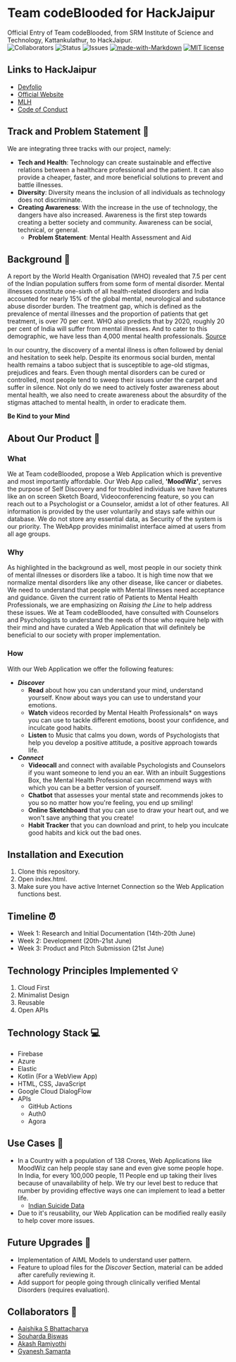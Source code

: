 # Team codeBlooded for HackJaipur

Official Entry of Team codeBlooded, from SRM Institute of Science and Technology, Kattankulathur, to HackJaipur. <br>
![Collaborators](https://img.shields.io/badge/collaborators-4-red)
![Status](https://img.shields.io/badge/status-under_development-yellow)
![Issues](https://img.shields.io/badge/issues-0-blue)
[![made-with-Markdown](https://img.shields.io/badge/Made%20with-Markdown-1f425f.svg)](http://commonmark.org)
[![MIT license](https://img.shields.io/badge/License-MIT-blue.svg)](https://lbesson.mit-license.org/)

## Links to HackJaipur

- [Devfolio](https://devfolio.co/hackjaipur/)
- [Official Website](https://www.hackjaipur.com/)
- [MLH](https://mlh.hackjaipur.com/)
- [Code of Conduct](https://static.mlh.io/docs/mlh-code-of-conduct.pdf?fbclid=IwAR2vbP-bruJ_ZyL9D0bamJ-15OxadEtm0tv4l1EYBBkNnJ5-6XoUe0Zd2ZE)


## Track and Problem Statement 🚧

We are integrating three tracks with our project, namely:

- **Tech and Health**: Technology can create sustainable and effective relations between a healthcare professional and the patient. It can also provide a cheaper, faster, and more beneficial solutions to prevent and battle illnesses.
- **Diversity**: Diversity means the inclusion of all individuals as technology does not discriminate.
- **Creating Awareness**: With the increase in the use of technology, the dangers have also increased. Awareness is the first step towards creating a better society and community. Awareness can be social, technical, or general.
  - **Problem Statement**: Mental Health Assessment and Aid

## Background 📖

A report by the World Health Organisation (WHO) revealed that 7.5 per cent of the Indian population suffers from some form of mental disorder. Mental illnesses constitute one-sixth of all health-related disorders and India accounted for nearly 15% of the global mental, neurological and substance abuse disorder burden. The treatment gap, which is defined as the prevalence of mental illnesses and the proportion of patients that get treatment, is over 70 per cent. WHO also predicts that by 2020, roughly 20 per cent of India will suffer from mental illnesses. And to cater to this demographic, we have less than 4,000 mental health professionals.
[Source](https://economictimes.indiatimes.com/magazines/panache/mental-health-in-india-7-5-of-country-affected-less-than-4000-experts-available/articleshow/71500130.cms?utm_source=contentofinterest&utm_medium=text&utm_campaign=cppst)

In our country, the discovery of a mental illness is often followed by denial and hesitation to seek help. Despite its enormous social burden, mental health remains a taboo subject that is susceptible to age-old stigmas, prejudices and fears. Even though mental disorders can be cured or controlled, most people tend to sweep their issues under the carpet and suffer in silence. Not only do we need to actively foster awareness about mental health, we also need to create awareness about the absurdity of the stigmas attached to mental health, in order to eradicate them.

**Be Kind to your Mind**

## About Our Product 🔧
### What
We at Team codeBlooded, propose a Web Application which is preventive and most importantly affordable. Our Web App called, **'MoodWiz'**, serves the purpose of Self Discovery and for troubled individuals we have features like an on screen Sketch Board, Videoconferencing feature, so you can reach out to a Psychologist or a Counselor, amidst a lot of other features. All information is provided by the user voluntarily and stays safe within our database. We do not store any essential data, as Security of the system is our priority. The WebApp provides minimalist interface aimed at users from all age groups.

### Why
As highlighted in the background as well, most people in our society think of mental illnesses or disorders like a taboo. It is high time now that we normalize mental disorders like any other disease, like cancer or diabetes. We need to understand that people with Mental Illnesses need acceptance and guidance. Given the current ratio of Patients to Mental Health Professionals, we are emphasizing on *Raising the Line* to help address these issues. We at Team codeBlooded, have consulted with Counselors and Psychologists to understand the needs of those who require help with their mind and have curated a Web Application that will definitely be beneficial to our society with proper implementation.

### How
With our Web Application we offer the following features:

- ***Discover***
  - **Read** about how you can understand your mind, understand yourself. Know about ways you can use to understand your emotions.
  - **Watch** videos recorded by Mental Health Professionals* on ways you can use to tackle different emotions, boost your confidence, and inculcate good habits.
  - **Listen** to Music that calms you down, words of Psychologists that help you develop a positive attitude, a positive approach towards life.
- ***Connect***
  - **Videocall** and connect with available Psychologists and Counselors if you want someone to lend you an ear. With an inbuilt Suggestions Box, the Mental Health Professional can recommend ways with which you can be a better version of yourself.
  - **Chatbot** that assesses your mental state and recommends jokes to you so no matter how you're feeling, you end up smiling!
  - **Online Sketchboard** that you can use to draw your heart out, and we won't save anything that you create!
  - **Habit Tracker** that you can download and print, to help you inculcate good habits and kick out the bad ones.

## Installation and Execution

1. Clone this repository.
2. Open index.html.
3. Make sure you have active Internet Connection so the Web Application functions best.

## Timeline ⏰

- Week 1: Research and Initial Documentation (14th-20th June)
- Week 2: Development (20th-21st June)
- Week 3: Product and Pitch Submission (21st June)

## Technology Principles Implemented 💡

1. Cloud First
2. Minimalist Design
3. Reusable
4. Open APIs

## Technology Stack 💻

- Firebase
- Azure
- Elastic
- Kotlin (For a WebView App)
- HTML, CSS, JavaScript
- Google Cloud DialogFlow
- APIs
  - GitHub Actions
  - Auth0
  - Agora

## Use Cases 🤝

- In a Country with a population of 138 Crores, Web Applications like MoodWiz can help people stay sane and even give some people hope. In India, for every 100,000 people, 11 People end up taking their lives because of unavailability of help. We try our level best to reduce that number by providing effective ways one can implement to lead a better life.
  - [Indian Suicide Data](https://www.ncbi.nlm.nih.gov/pmc/articles/PMC6902359/)
- Due to it's reusability, our Web Application can be modified really easily to help cover more issues.

## Future Upgrades 👀

- Implementation of AIML Models to understand user pattern.
- Feature to upload files for the *Discover* Section, material can be added after carefully reviewing it.
- Add support for people going through clinically verified Mental Disorders (requires evaluation).

## Collaborators 🤖

- [Aaishika S Bhattacharya](https://www.github.com/aaishikasb)
- [Souharda Biswas](https://www.github.com/TheSouharda)
- [Akash Ramjyothi](https://www.github.com/akash-ramjyothi)
- [Gyanesh Samanta](https://www.github.com/Gyanesh-Samanta-123)
